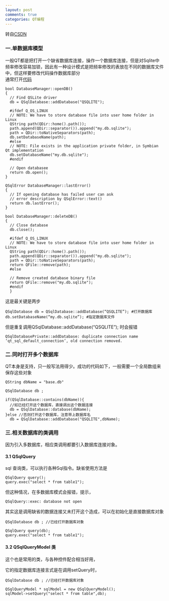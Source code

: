 ```yaml
---
layout: post
comments: true
categories: QT编程
---
```


转自[CSDN](http://blog.csdn.net/work4blue/article/details/43908205)

### 一.单数据库模型

一般QT都是把打开一个缺省数据库连接，操作一个数据库连接，但是对Sqlite中频率修改容易加锁，因此有一种设计模式是把频率修改的表放在不同的数据库文件中，但这样要修改代码操作数据库部分   
通常打开[代码](http://developer.nokia.com/community/wiki/Creating_an_SQLite_database_in_Qt)

    bool DatabaseManager::openDB()
    {
      // Find QSLite driver
      db = QSqlDatabase::addDatabase("QSQLITE");

      #ifdef Q_OS_LINUX
      // NOTE: We have to store database file into user home folder in Linux
      QString path(QDir::home().path());
      path.append(QDir::separator()).append("my.db.sqlite");
      path = QDir::toNativeSeparators(path);
      db.setDatabaseName(path);
      #else
      // NOTE: File exists in the application private folder, in Symbian Qt implementation
      db.setDatabaseName("my.db.sqlite");
      #endif

      // Open databasee
      return db.open();
    }

    QSqlError DatabaseManager::lastError()
    {
      // If opening database has failed user can ask
      // error description by QSqlError::text()
      return db.lastError();
    }

    bool DatabaseManager::deleteDB()
    {
      // Close database
      db.close();

      #ifdef Q_OS_LINUX
      // NOTE: We have to store database file into user home folder in Linux
      QString path(QDir::home().path());
      path.append(QDir::separator()).append("my.db.sqlite");
      path = QDir::toNativeSeparators(path);
      return QFile::remove(path);
      #else

      // Remove created database binary file
      return QFile::remove("my.db.sqlite");
      #endif
      }

这是最关键是两步

    QSqlDatabase db = QSqlDatabase::addDatabase(“QSQLITE”); #打开数据库
    db.setDatabaseName(“my.db.sqlite”); #指定数据库文件

但是重复调用QSqlDatabase::addDatabase(“QSQLITE”); 时会报错

    QSqlDatabasePrivate::addDatabase: duplicate connection name ‘qt_sql_default_connection’, old connection removed.

### 二.同时打开多个数据库

QT本身是支持，只一般写法用得少。成功的代码如下，一般需要一个全局数组来保存这些对象

    QString dbName = "base.db"

    QSqlDatabase db ;

    if(QSqlDatabase::contains(dbName)){
      //如已经打开这个数据库，直接调出这个数据连接
      db = QSqlDatabase::database(dbName);
    }else //否则打开这个数据库，注意带上数据库名
      db = QSqlDatabase::addDatabase("QSQLITE",dbName);

### 三.相关数据库的类调用

因为引入多数据库，相应类调用都要引入数据库连接对象。

#### 3.1 QSqlQuery

sql 查询类，可以执行各种Sql指令。缺省使用方法是

    QSqlQuery query();
    query.exec("select * from table1");
但这种情况，在多数据库模式会报错，提示，

    QSqlQuery::exec: database not open

其实这是调用缺省的数据连接又未打开这个造成，可以在初始化是直接数据库对象

    QSqlDatabase db ; //已经打开数据库对象

    QSqlQuery query(db);
    query.exec("select * from table1");

#### 3.2 QSqlQueryModel 类

这个也是常用的类，与各种控件配合相当好用，

它的指定数据库连接言式是在调用setQuery时，

    QSqlDatabase db ; //已经打开数据库对象

    QSqlQueryModel * sqlModel = new QSqlQueryModel();
    sqlModel->setQuery("select * from table",db);

